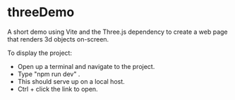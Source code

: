 # threeDemo
A short demo using Vite and the Three.js dependency to create a web page that renders 3d objects on-screen.

To display the project:

- Open up a terminal and navigate to the project.
- Type "npm run dev" .
- This should serve up on a local host. 
- Ctrl + click the link to open.
